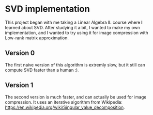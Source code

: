 # SVD implementation
This project began with me taking a Linear Algebra II. course where I learned about SVD.
After studying it a bit, I wanted to make my own implementation, and I wanted to try using it for image compression with Low-rank matrix approximation.

## Version 0
The first naive version of this algorithm is extremly slow, but it still can compute SVD faster than a human :).
## Version 1
The second version is much faster, and can actually be used for image compression. It uses an iterative algorithm from Wikipedia: https://en.wikipedia.org/wiki/Singular_value_decomposition.
